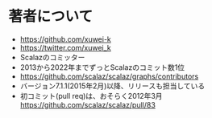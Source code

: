 # 著者について

- <https://github.com/xuwei-k>
- <https://twitter.com/xuwei_k>
- Scalazのコミッター
- 2013から2022年までずっとScalazのコミット数1位
 - <https://github.com/scalaz/scalaz/graphs/contributors>
 - バージョン7.1.1(2015年2月)以降、リリースも担当している
- 初コミット(pull req)は、おそらく2012年3月 <https://github.com/scalaz/scalaz/pull/83>
